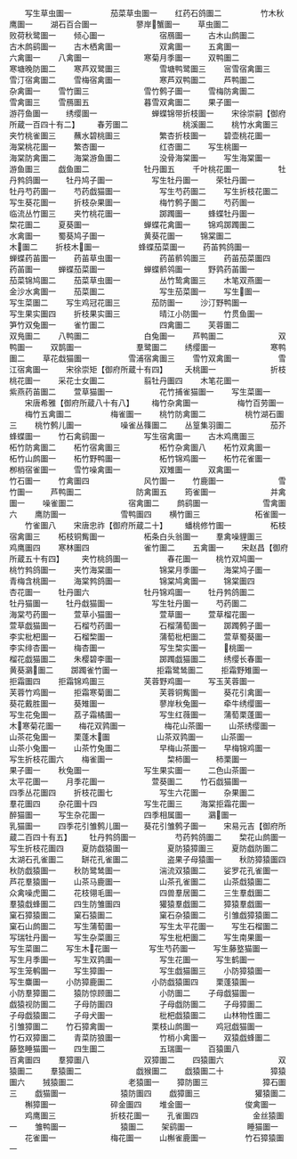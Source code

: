 <!-- { "loadSidebar": true } -->
　　写生草虫圗一　　　　　茄菜草虫圗一
　　红药石鸽圗二　　　　　竹木秋鹰圗一
　　湖石百合圗一　　　　　蓼岸蟹圗一
　　草虫圗二　　　　　　　败荷秋鹭圗一
　　倾心圗一　　　　　　　宿鴈圗一
　　古木山鹧圗二　　　　　古木鹧鹞圗一
　　古木栖禽圗一　　　　　双禽圗一
　　五禽圗一　　　　　　　六禽圗一
　　八禽圗一　　　　　　　寒菊月季圗一
　　双鸭圗二　　　　　　　寒塘晚防圗二
　　寒芦双鹭圗三　　　　　雪塘鸭鹭圗三
　　宻雪宿禽圗三　　　　　雪汀宿禽圗二
　　雪梅宿禽圗一　　　　　寒芦双鸭圗二
　　芦鸭圗二　　　　　　　杂禽圗一
　　雪竹圗三　　　　　　　雪竹鹩子圗一
　　雪梅防禽圗二　　　　　雪禽圗三
　　雪鴈圗五　　　　　　　暮雪双禽圗二
　　果子圗一　　　　　　　游荇鱼圗一
　　绣缨圗一　　　　　　　蝉蝶锦带折枝圗一
　　宋徐崇嗣【御府所蔵一百四十有二】
　　春芳圗二　　　　　　　桃溪圗二
　　桃竹水禽圗三　　　　　夹竹桃雀圗三
　　蘸水碧桃圗三　　　　　繁杏折枝圗一
　　碧壶桃花圗一　　　　　海棠桃花圗一
　　繁杏圗一　　　　　　　红杏圗二
　　写生桃圗一　　　　　　海棠防禽圗二
　　海棠游鱼圗二　　　　　没骨海棠圗一
　　写生海棠圗一　　　　　游鱼圗三
　　戯鱼圗二　　　　　　　牡丹圗五
　　千叶桃花圗一　　　　　牡丹鹁鸽圗一
　　牡丹鸠子圗一　　　　　写生牡丹圗一
　　荣牡丹圗一　　　　　　牡丹芍药圗一
　　芍药戯猫圗一　　　　　写生芍药圗二
　　写生折枝花圗二　　　　写生葵花圗一
　　折枝杂果圗一　　　　　梅竹鹩子圗二
　　芍药圗一　　　　　　　临流丛竹圗三
　　夹竹桃花圗一　　　　　踯躅圗一
　　蜂蝶牡丹圗一　　　　　棃花圗二
　　夏葵圗一　　　　　　　蝉蝶花禽圗一
　　锦鸡踯躅圗二　　　　　水禽圗一
　　蜀葵鸠子圗一　　　　　黄葵花圗一
　　锦棠圗二　　　　　　　木圗二
　　折枝木圗一　　　　　蜂蝶茄菜圗一
　　药苖鹁鸽圗一　　　　　蝉蝶药苖圗一
　　药苖草虫圗一　　　　　药苖鹡鸰圗三
　　药苖茄菜圗四　　　　　药苖圗一
　　蝉蝶茄菜圗一　　　　　蝉蝶鹡鸰圗一
　　野鹑药苖圗一　　　　　茄菜锦鸠圗二
　　茄菜草虫圗一　　　　　丛竹鸷禽圗三
　　木笔双燕圗一　　　　　金沙水禽圗一
　　茄菜圗二　　　　　　　写生茄菜圗一
　　写生圗一　　　　　　写生菜圗二
　　写生鸡冠花圗三　　　　茄防圗一
　　沙汀野鸭圗一　　　　　写生果实圗四
　　折枝果实圗三　　　　　晴江小防圗一
　　竹贯鱼圗一　　　　　　笋竹双兔圗一
　　雀竹圗二　　　　　　　四禽圗二
　　芙蓉圗二　　　　　　　双鳬圗二
　　八鸭圗二　　　　　　　白兔圗一
　　芦鸭圗二　　　　　　　双鸭圗一
　　双鹊圗一　　　　　　　羣鹭圗二
　　绣缨圗一　　　　　　　寒鸭圗二
　　草花戱猫圗一　　　　　雪浦宿禽圗三
　　雪竹双禽圗一　　　　　雪江宿禽圗一
　　宋徐崇矩【御府所蔵十有四】
　　夭桃圗一　　　　　　　折枝桃花圗一
　　采花士女圗二　　　　　翦牡丹圗四
　　木笔花圗一　　　　　　紫燕药苖圗二
　　萱草猫圗一　　　　　　花竹捕雀猫圗一
　　写生菜圗一
　　宋唐希雅【御府所蔵八十有八】
　　梅竹杂禽圗一　　　　　梅竹百劳圗一
　　梅竹五禽圗二　　　　　梅雀圗一
　　桃竹防禽圗二　　　　　桃竹湖石圗三
　　桃竹鹩儿圗一　　　　　噪雀丛篠圗二
　　丛篁集羽圗二　　　　　茄芥蜂蝶圗一
　　竹石禽鹞圗一　　　　　写生宿禽圗一
　　古木鸡鹰圗三　　　　　柘竹防禽圗二
　　柘竹宿禽圗三　　　　　柘竹杂禽圗八
　　柘竹双禽圗一　　　　　柘竹山鹧圗一
　　柘竹野鸭圗一　　　　　柘竹锦鸡圗一
　　柘竹花雀圗一　　　　　栁梢宿雀圗一
　　雪竹噪禽圗一　　　　　双雉圗一
　　双禽圗一　　　　　　　竹石圗一
　　竹禽圗四　　　　　　　风竹圗一
　　竹鹿圗一　　　　　　　雪竹圗一
　　芦鸭圗二　　　　　　　防禽圗五
　　筠雀圗一　　　　　　　并禽圗一
　　噪雀圗二　　　　　　　宿禽圗二
　　鹧鹞圗一　　　　　　　雪禽圗六
　　鹰防圗一　　　　　　　雪鸭圗四
　　横竹圗三　　　　　　　柘雀圗一
　　竹雀圗八
　　宋唐忠祚【御府所蔵二十】
　　蟠桃修竹圗一　　　　　柘枝宿禽圗三
　　柘枝铜觜圗一　　　　　柘条白头翁圗一
　　羣禽噪貍圗三　　　　　鸡鹰圗四
　　寒林圗四　　　　　　　雀竹圗二
　　五禽圗一
　　宋赵昌【御府所蔵五十有四】
　　夹竹桃鸽圗一　　　　　春花圗一
　　桃竹双鸠圗一　　　　　桃竹鹁鸽圗一
　　夹竹海棠圗一　　　　　锦棠月季圗一
　　海棠鸠子圗一　　　　　青梅含桃圗一
　　海棠鹁鸽圗一　　　　　锦棠鸠禽圗一
　　锦棠圗四　　　　　　　杏花圗一
　　牡丹圗六　　　　　　　牡丹锦鸡圗一
　　牡丹鹁鸽圗二　　　　　牡丹猫圗一
　　牡丹戱猫圗一　　　　　写生牡丹圗一
　　芍药圗二　　　　　　　海棠芍药圗一
　　萱草小猫圗一　　　　　萱草圗一
　　萱草榴花圗一　　　　　萱草戯猫圗一
　　石榴芍药圗一　　　　　石榴蒲萄圗一
　　踯躅鹩子圗一　　　　　李实枇杷圗一
　　石榴棃圗一　　　　　　蒲萄枇杷圗二
　　萱草蜀葵圗一　　　　　李实绯杏圗一
　　梅杏圗一　　　　　　　写生棃实圗一
　　桃圗一　　　　　　　榴花戯猫圗二
　　朱樱碧李圗一　　　　　踯躅戯猫圗二
　　绣缨长春圗一　　　　　黄葵鸂圗二
　　踯躅雀竹圗一　　　　　拒霜鹭鸶圗二
　　拒霜野雉圗一　　　　　拒霜圗四
　　拒霜锦鸡圗三　　　　　芙蓉野鸡圗一
　　写玉芙蓉圗一　　　　　芙蓉竹鸡圗一
　　拒霜寒菊圗二　　　　　芙蓉铜觜圗一
　　葵花引禽圗一　　　　　葵花戴胜圗一
　　葵雉圗一　　　　　　　蓼岸秋兔圗一
　　牵牛绣缨圗一　　　　　写生花兔圗一
　　荔子霜橘圗一　　　　　写生红薇圗一
　　蒲萄栗蓬圗一　　　　　木寒菊花圗一
　　梅花双鹑圗一　　　　　梅花山茶圗一
　　山茶绣缨圗一　　　　　山茶花兔圗一
　　栗蓬木圗　　　　　　山茶双鹑圗一
　　山茶圗一　　　　　　　山茶小兔圗一
　　山茶竹兔圗二　　　　　早梅山茶圗一
　　早梅锦鸡圗一　　　　　写生折枝花圗六
　　梅雀圗一　　　　　　　棃柿圗一
　　柿栗圗一　　　　　　　果子圗一
　　秋兔圗一　　　　　　　写生果实圗一
　　二色山茶圗一　　　　　太平花圗一
　　月季花圗一　　　　　　萱葵圗二
　　竹石戯猫圗一　　　　　四季丛花圗四
　　折枝花圗七　　　　　　写生六花圗一
　　杂果圗二　　　　　　　羣花圗四
　　杂花圗十四　　　　　　写生花圗三
　　海棠拒霜花圗一　　　　醉猫圗一
　　写生杂花圗一　　　　　四季相属圗一
　　鸂圗一　　　　　　　乳猫圗一
　　四季花引雏鹩儿圗一　　葵花引雏鹩子圗一
　　宋易元吉【御府所蔵二百四十有五】
　　牡丹鹁鸽圗一　　　　　芍药鹁鸽圗二
　　棃花山鹧圗一　　　　　写生折枝花圗四
　　夏防戯猿圗一　　　　　夏防猿獐圗三
　　夏防戯防圗二　　　　　太湖石孔雀圗二
　　缾花孔雀圗二　　　　　盗果子母猿圗一
　　秋防獐猿圗四　　　　　秋防戯猿圗一
　　秋防鹭鸶圗一　　　　　湍流双猿圗二
　　娑罗花孔雀圗一　　　　芦花羣猿圗一
　　山茶马鹿圗一　　　　　山茶孔雀圗二
　　山茶戱猿圗二　　　　　众禽噪虎圗二
　　花枝翎毛圗一　　　　　四兽羣居圗二
　　三生羣戱圗二　　　　　羣猿戱蜂圗二
　　四生防雏圗四　　　　　獾猿羣戯圗二
　　獐猿羣戯圗一　　　　　窠石獐猿圗二
　　窠石猿圗二　　　　　　窠石杂猿圗二
　　引雏戯獐猿圗二　　　　窠石山鹧圗二
　　写生蒲萄圗一　　　　　写生太平花圗一
　　写生石榴圗二　　　　　写瑞牡丹圗一
　　写生杂菜圗三　　　　　写生枇杷圗二
　　写生南果圗一　　　　　写生菜圗二
　　写生木花圗一　　　　写生芍药圗一
　　写生藤墪猫圗一　　　　写生月季圗一
　　写生双鹑圗一　　　　　写生花圗一
　　写生鹤圗一　　　　　　写生笼鹌圗一
　　写生獐圗一　　　　　　写生戯猫圗三
　　小防獐猿圗一　　　　　写生麋圗一
　　小防獐鹿圗二　　　　　小防戯猿圗四
　　栗蓬猿圗一　　　　　　小防羣獐圗二
　　猿防惊顾圗二　　　　　小防圗二
　　子母戯猫圗一　　　　　戯猿视防圗二
　　子母防圗四　　　　　　子母戯防圗二
　　子母獐圗二　　　　　　子母戯猿圗二
　　子母犬圗一　　　　　　枇杷戯猿圗二
　　山林物性圗二　　　　　引雏獐圗二
　　竹石獐禽圗一　　　　　栗枝山鹧圗一
　　鸡冠戯猫圗一　　　　　竹石双獐圗二
　　青菜防狼圗一　　　　　竹梢小禽圗一
　　双猿戯蜂圗二　　　　　藤墪睡猫圗一
　　四生圗二　　　　　　　五瑞圗一
　　百猿圗八　　　　　　　百禽圗四
　　羣獐圗八　　　　　　　双獐圗二
　　四猿圗六　　　　　　　双猿圗二
　　羣猿圗二　　　　　　　戯猴圗二
　　戯猿圗二十　　　　　　獐猿圗六
　　狨猿圗二　　　　　　　老猿圗一
　　獐防圗三　　　　　　　獐石圗三
　　戯猫圗一　　　　　　　猿防圗四
　　戯獐圗三　　　　　　　獾猿圗二
　　槲獐圗一　　　　　　　碎金圗四
　　堆金圗一　　　　　　　俊禽圗一
　　鸡鹰圗三　　　　　　　折枝花圗一
　　孔雀圗四　　　　　　　金丝猿圗一
　　雏鸭圗一　　　　　　　猿圗二
　　架鹞圗一　　　　　　　睡猫圗一
　　花雀圗一　　　　　　　梅花圗一
　　山槲雀鹿圗一　　　　　竹石獐猿圗一
